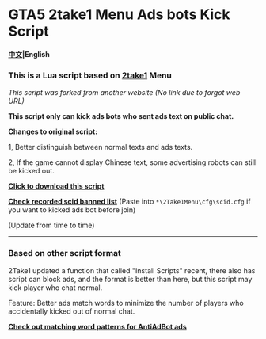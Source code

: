 # GTA5 2take1 Menu Ads bots Kick Script

**[中文](https://github.com/Z-Siqi/GTA5-2take1-KickADS-bot-LuaScript)|English**

### This is a Lua script based on [2take1](https://gta.2take1.menu/) Menu

*This script was forked from another website (No link due to forgot web URL)*

**This script only can kick ads bots who sent ads text on public chat.**

**Changes to original script:**

1, Better distinguish between normal texts and ads texts. 

2, If the game cannot display Chinese text, some advertising robots can still be kicked out.

**[Click to download this script](https://github.com/Z-Siqi/GTA5-2take1-KickADS-bot-LuaScript/releases/download/script/ADS-Blocker-CN.lua)**

**[Check recorded scid banned list](https://github.com/Z-Siqi/GTA5-2take1-KickADS-bot-LuaScript/blob/main/scid.cfg)** (Paste into `*\2Take1Menu\cfg\scid.cfg` if you want to kicked ads bot before join)

(Update from time to time)

***

### Based on other script format

2Take1 updated a function that called "Install Scripts" recent, there also has script can block ads, and the format is better than here, but this script may kick player who chat normal.

Feature: Better ads match words to minimize the number of players who accidentally kicked out of normal chat.

**[Check out matching word patterns for AntiAdBot ads]()**
